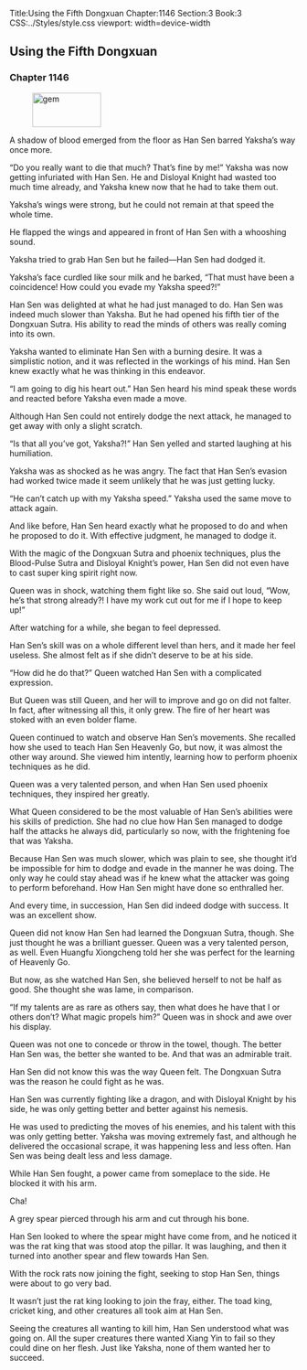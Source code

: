 Title:Using the Fifth Dongxuan 
Chapter:1146 
Section:3 
Book:3 
CSS:../Styles/style.css 
viewport: width=device-width
  
## Using the Fifth Dongxuan
### Chapter 1146 
<figure>
	<img src="../Images/gem.gif" alt="gem" id="gem" width="120" height="60" />
</figure>
  

  
  A shadow of blood emerged from the floor as Han Sen barred Yaksha’s way once more.

“Do you really want to die that much? That’s fine by me!” Yaksha was now getting infuriated with Han Sen. He and Disloyal Knight had wasted too much time already, and Yaksha knew now that he had to take them out.

Yaksha’s wings were strong, but he could not remain at that speed the whole time.

He flapped the wings and appeared in front of Han Sen with a whooshing sound.

Yaksha tried to grab Han Sen but he failed—Han Sen had dodged it.

Yaksha’s face curdled like sour milk and he barked, “That must have been a coincidence! How could you evade my Yaksha speed?!”

Han Sen was delighted at what he had just managed to do. Han Sen was indeed much slower than Yaksha. But he had opened his fifth tier of the Dongxuan Sutra. His ability to read the minds of others was really coming into its own.

Yaksha wanted to eliminate Han Sen with a burning desire. It was a simplistic notion, and it was reflected in the workings of his mind. Han Sen knew exactly what he was thinking in this endeavor.

“I am going to dig his heart out.” Han Sen heard his mind speak these words and reacted before Yaksha even made a move.

Although Han Sen could not entirely dodge the next attack, he managed to get away with only a slight scratch.

“Is that all you’ve got, Yaksha?!” Han Sen yelled and started laughing at his humiliation.

Yaksha was as shocked as he was angry. The fact that Han Sen’s evasion had worked twice made it seem unlikely that he was just getting lucky.

“He can’t catch up with my Yaksha speed.” Yaksha used the same move to attack again.

And like before, Han Sen heard exactly what he proposed to do and when he proposed to do it. With effective judgment, he managed to dodge it.

With the magic of the Dongxuan Sutra and phoenix techniques, plus the Blood-Pulse Sutra and Disloyal Knight’s power, Han Sen did not even have to cast super king spirit right now.

Queen was in shock, watching them fight like so. She said out loud, “Wow, he’s that strong already?! I have my work cut out for me if I hope to keep up!”

After watching for a while, she began to feel depressed.

Han Sen’s skill was on a whole different level than hers, and it made her feel useless. She almost felt as if she didn’t deserve to be at his side.

“How did he do that?” Queen watched Han Sen with a complicated expression.

But Queen was still Queen, and her will to improve and go on did not falter. In fact, after witnessing all this, it only grew. The fire of her heart was stoked with an even bolder flame.

Queen continued to watch and observe Han Sen’s movements. She recalled how she used to teach Han Sen Heavenly Go, but now, it was almost the other way around. She viewed him intently, learning how to perform phoenix techniques as he did.

Queen was a very talented person, and when Han Sen used phoenix techniques, they inspired her greatly.

What Queen considered to be the most valuable of Han Sen’s abilities were his skills of prediction. She had no clue how Han Sen managed to dodge half the attacks he always did, particularly so now, with the frightening foe that was Yaksha.

Because Han Sen was much slower, which was plain to see, she thought it’d be impossible for him to dodge and evade in the manner he was doing. The only way he could stay ahead was if he knew what the attacker was going to perform beforehand. How Han Sen might have done so enthralled her.

And every time, in succession, Han Sen did indeed dodge with success. It was an excellent show.

Queen did not know Han Sen had learned the Dongxuan Sutra, though. She just thought he was a brilliant guesser. Queen was a very talented person, as well. Even Huangfu Xiongcheng told her she was perfect for the learning of Heavenly Go.

But now, as she watched Han Sen, she believed herself to not be half as good. She thought she was lame, in comparison.

“If my talents are as rare as others say, then what does he have that I or others don’t? What magic propels him?” Queen was in shock and awe over his display.

Queen was not one to concede or throw in the towel, though. The better Han Sen was, the better she wanted to be. And that was an admirable trait.

Han Sen did not know this was the way Queen felt. The Dongxuan Sutra was the reason he could fight as he was.

Han Sen was currently fighting like a dragon, and with Disloyal Knight by his side, he was only getting better and better against his nemesis.

He was used to predicting the moves of his enemies, and his talent with this was only getting better. Yaksha was moving extremely fast, and although he delivered the occasional scrape, it was happening less and less often. Han Sen was being dealt less and less damage.

While Han Sen fought, a power came from someplace to the side. He blocked it with his arm.

Cha!

A grey spear pierced through his arm and cut through his bone.

Han Sen looked to where the spear might have come from, and he noticed it was the rat king that was stood atop the pillar. It was laughing, and then it turned into another spear and flew towards Han Sen.

With the rock rats now joining the fight, seeking to stop Han Sen, things were about to go very bad.

It wasn’t just the rat king looking to join the fray, either. The toad king, cricket king, and other creatures all took aim at Han Sen.

Seeing the creatures all wanting to kill him, Han Sen understood what was going on. All the super creatures there wanted Xiang Yin to fail so they could dine on her flesh. Just like Yaksha, none of them wanted her to succeed.
